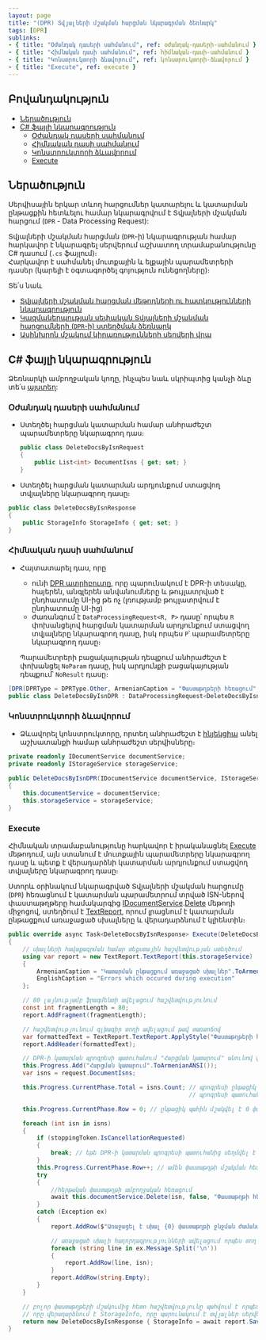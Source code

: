 ```yaml
---
layout: page
title: "(DPR) Տվյալների մշակման հարցման նկարագրման ձեռնարկ"
tags: [DPR]
sublinks:
- { title: "Օժանդակ դասերի սահմանում", ref: օժանդակ-դասերի-սահմանում }
- { title: "Հիմնական դասի սահմանում", ref: հիմնական-դասի-սահմանում }
- { title: "Կոնստրուկտորի ձևավորում", ref: կոնստրուկտորի-ձևավորում }
- { title: "Execute", ref: execute }
---
```


## Բովանդակություն

- [Ներածություն](#ներածություն)
- [C# ֆայլի նկարագրություն](#c-ֆայլի-նկարագրություն)
  - [Օժանդակ դասերի սահմանում](#օժանդակ-դասերի-սահմանում)
  - [Հիմնական դասի սահմանում](#հիմնական-դասի-սահմանում)
  - [Կոնստրուկտորի ձևավորում](#կոնստրուկտորի-ձևավորում)
  - [Execute](#execute)

## Ներածություն

Սերվիսային երկար տևող հարցումներ կատարելու և կատարման ընթացքին հետևելու համար նկարագրվում է Տվյալների մշակման հարցում (`DPR` - Data Processing Request): 

Տվյալների մշակման հարցման (`DPR`-ի) նկարագրության համար հարկավոր է նկարագրել սերվերում աշխատող տրամաբանությունը C# դասում (`.cs` ֆայլում)։  
Հարկավոր է սահմանել մուտքային և ելքային պարամետրերի դասեր (կարելի է օգտագործել գոյություն ունեցողները)։

Տե՛ս նաև 
* [Տվյալների մշակման հարցման մեթոդների ու հատկությունների նկարագրություն](dpr.md)
* [Կազմակերպության սեփական Տվյալների մշակման հարցումների (`DPR`-ի) ստեղծման ձեռնարկ](../../extensions/definitions/dpr_new_guide.md)
* [Ասինխրոն մշակում կիրառությունների սերվերի վրա](../../Architecture/appserver_async.md)

## C# ֆայլի նկարագրություն

Ձեռնարկի ամբողջական կոդը, ինչպես նաև սկրիպտից կանչի ձևը տե՛ս [այստեղ](../examples/dpr/code.md):

### Օժանդակ դասերի սահմանում

* Ստեղծել հարցման կատարման համար անհրաժեշտ պարամետրերը նկարագրող դաս։
  ```c#
  public class DeleteDocsByIsnRequest
  {
      public List<int> DocumentIsns { get; set; }
  }
  ```

* Ստեղծել հարցման կատարման արդյունքում ստացվող տվյալները նկարագրող դասը։

```c#
public class DeleteDocsByIsnResponse
{
    public StorageInfo StorageInfo { get; set; }
}
```

### Հիմնական դասի սահմանում

* Հայտատարել դաս, որը 
  * ունի [DPR ատրիբուտը](../types/attributes/DPRAttribute.md), որը պարունակում է DPR-ի տեսակը, հայերեն, անգլերեն անվանումները և թույլատրված է ընդհատումը UI-ից թե ոչ (լռությամբ թույլատրվում է ընդհատումը UI-ից)
  * ժառանգում է `DataProcessingRequest<R, P>` դասը՝ որպես `R` փոխանցելով հարցման կատարման արդյունքում ստացվող տվյալները նկարագրող դասը, իսկ որպես `P`՝ պարամետրերը նկարագրող դասը։ 

  Պարամետրերի բացակայության դեպքում անհրաժեշտ է փոխանցել `NoParam` դասը, իսկ արդյունքի բացակայության դեպքում՝ `NoResult` դասը։

```c#
[DPR(DPRType = DPRType.Other, ArmenianCaption = "Փաստաթղթերի հեռացում", EnglishCaption = "Deletion of documents")]
public class DeleteDocsByIsnDPR : DataProcessingRequest<DeleteDocsByIsnResponse, DeleteDocsByIsnRequest>
```

### Կոնստրուկտորի ձևավորում

* Ձևավորել կոնստրուկտորը, որտեղ անհրաժեշտ է [ինյեկցիա](../../Project/injection.md) անել աշխատանքի համար անհրաժեշտ սերվիսները։
  
```c#
private readonly IDocumentService documentService;
private readonly IStorageService storageService;
  
public DeleteDocsByIsnDPR(IDocumentService documentService, IStorageService storageService)
{
    this.documentService = documentService;
    this.storageService = storageService;
}
```

### Execute

Հիմնական տրամաբանությունը հարկավոր է իրականացնել [Execute](dpr/Execute.md) մեթոդում, այն ստանում է մուտքային պարամետրերը նկարագրող դասը և պետք է վերադարձնի կատարման արդյունքում ստացվող տվյալները նկարագրող դասը։

Ստորև օրինակում նկարագրված Տվյալների մշակման հարցումը (`DPR`) հեռացնում է կատարման պարամետրում տրված ISN-ներով փաստաթղթերը համակարգից [IDocumentService](../services/IDocumentService.md).[Delete](../services/IDocumentService/Delete.md) մեթոդի միջոցով, ստեղծում է [TextReport](../types/TextReport.md), որում լրացնում է կատարման ընթացքում առաջացած սխալները և վերադարձնում է կլիենտին։

```c#
public override async Task<DeleteDocsByIsnResponse> Execute(DeleteDocsByIsnRequest request, CancellationToken stoppingToken)
{
    // սխալների հավաքագրման համար տեքստային հաշվետվության ստեղծում
    using var report = new TextReport.TextReport(this.storageService)
    {
        ArmenianCaption = "Կատարման ընթացքում առաջացած սխալներ".ToArmenianANSI(),
        EnglishCaption = "Errors which occured during execution"
    };

    // 80 լայնությամբ ֆրագմենտի ավելացում հաշվետվությունում
    const int fragmentLength = 80;
    report.AddFragment(fragmentLength);

    // հաշվետվությունում գլխագիր տողի ավելացում թավ տառաոճով
    var formattedText = TextReport.TextReport.ApplyStyle("Փաստաթղթերի հեռացման սխալներ".ToArmenianANSI(), TextReportStyle.Bold);
    report.AddHeader(formattedText);

    // DPR-ի կատարման պրոգրեսի պատուհանում "Հարցման կատարում" անունով փուլի ավելացում
    this.Progress.Add("Հարցման կատարում".ToArmenianANSI());
    var isns = request.DocumentIsns;

    this.Progress.CurrentPhase.Total = isns.Count; // պրոգրեսի ընթացիկ փուլում մշակվող տվյալների քանակը տալով
                                                   // պրոգրեսի պատուհանում հնարավոր է ցույց տալ մշակման ենթակա տվյալներից քանիսն են մշակվել

    this.Progress.CurrentPhase.Row = 0; // ընթացիկ պահին մշակվել է 0 փաստաթուղթ

    foreach (int isn in isns)
    {
        if (stoppingToken.IsCancellationRequested)
        {
            break; // եթե DPR-ի կատարման պրոգրեսի պատուհանից սեղմվել է «Ընդհատել» կոճակը, ապա ընդհատվում է կատարումը
        }
        this.Progress.CurrentPhase.Row++; // ամեն փաստաթղթի մշակման հետ պատուհանում փոխվում է մշակված փաստաթղթերի քանակը, օրինակ 7/11
        try
        {
            //հերթական փաստաթղթի ամբողջական հեռացում
            await this.documentService.Delete(isn, false, "Փաստաթղթի հեռացում".ToArmenianANSI());
        }
        catch (Exception ex)
        {
            report.AddRow($"Առաջացել է սխալ {0} փաստաթղթի ջնջման ժամանակ։".ToArmenianANSI(), isn);

            // առաջացած սխալի հաղորդագրությունների ավելացում որպես տող տեքստային հաշվետվությունում
            foreach (string line in ex.Message.Split('\n'))
            {
                report.AddRow(line, isn);
            }
            report.AddRow(string.Empty);
        }
    }

    // բոլոր փաստաթղթերի մշակումից հետո հաշվետվությունը պահվում է որպես ֆայլ SaveToStorageAndClose մեթոդի միջոցով,
    // որը վերադարձնում է StorageInfo, որը պարունակում է տվյալներ սերվերից ֆայլը բեռնելու համար
    return new DeleteDocsByIsnResponse { StorageInfo = await report.SaveToStorageAndClose() };
}
```
